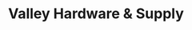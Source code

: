 ---
title: "Valley Hardware & Supply"
url: /mertztown/valley-hardware-and-supply/
shop: hardware
---